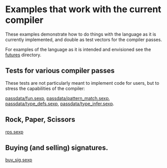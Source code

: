 # Examples that work with the current compiler

These examples demonstrate how to do things with the language as it is
currently implemented, and double as test vectors for the compiler passes.

For examples of the language as it is intended and envisioned see
the [futures](../futures/) directory.

## Tests for various compiler passes

These tests are not particularly meant to implement code for users,
but to stress the capabilities of the compiler:

[passdata/fun.sexp](passdata/fun.sexp),
[passdata/pattern_match.sexp](passdata/pattern_match.sexp),
[passdata/type_defs.sexp](passdata/type_defs.sexp),
[passdata/type_infer.sexp](passdata/type_infer.sexp).

## Rock, Paper, Scissors

[rps.sexp](rps.sexp)

## Buying (and selling) signatures.

[buy_sig.sexp](buy_sig.sexp)

